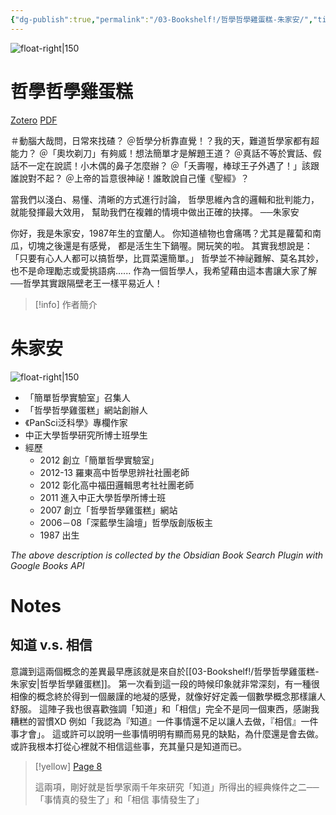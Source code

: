 ```yaml
---
{"dg-publish":true,"permalink":"/03-Bookshelf!/哲學哲學雞蛋糕-朱家安/","title":"哲學哲學雞蛋糕","noteIcon":"1","created":"2024-09-10T16:52:03.000+08:00","updated":"2024-09-11T00:59:25.000+08:00"}
---
```



![float-right|150](http://books.google.com/books/content?id=fU17CwAAQBAJ&printsec=frontcover&img=1&zoom=1&edge=curl&source=gbs_api)

# 哲學哲學雞蛋糕
[Zotero](zotero://select/library/items/WQDQDBQY) [PDF](zotero://open-pdf/library/items/ZI5L4NJY)

＃動腦大哉問，日常來找碴？ 
＠哲學分析靠直覺！？我的天，難道哲學家都有超能力？ 
＠「奧坎剃刀」有夠威！想法簡單才是解題王道？ 
＠真話不等於實話、假話不一定在說謊！小木偶的鼻子怎麼辦？ 
＠「夭壽喔，棒球王子外遇了！」該跟誰說對不起？ 
＠上帝的旨意很神祕！誰敢說自己懂《聖經》？ 

當我們以淺白、易懂、清晰的方式進行討論， 哲學思維內含的邏輯和批判能力，就能發揮最大效用， 幫助我們在複雜的情境中做出正確的抉擇。
──朱家安

你好，我是朱家安，1987年生的宜蘭人。 你知道植物也會痛嗎？尤其是蘿蔔和南瓜，切塊之後還是有感覺， 都是活生生下鍋喔。開玩笑的啦。 其實我想說是：「只要有心人人都可以搞哲學，比買菜還簡單。」 哲學並不神祕難解、莫名其妙，也不是命理勵志或愛挑語病...... 作為一個哲學人，我希望藉由這本書讓大家了解──哲學其實跟隔壁老王一樣平易近人！ 



> [!info] 作者簡介
> 
<div class="transclusion internal-embed is-loaded"><div class="markdown-embed">

<div class="markdown-embed-title">

# 朱家安

</div>



![float-right|150](https://encrypted-tbn0.gstatic.com/images?q=tbn:ANd9GcSPUhcAK5Fb8hwDIad1Ef3qflp0SAo7NQ-vmQ&s)


- 「簡單哲學實驗室」召集人 
- 「哲學哲學雞蛋糕」網站創辦人 
- 《PanSci泛科學》專欄作家 
- 中正大學哲學研究所博士班學生 
- 經歷 
	- 2012 創立「簡單哲學實驗室」 
	- 2012-13 羅東高中哲學思辨社社團老師 
	- 2012 彰化高中福田邏輯思考社社團老師 
	- 2011 進入中正大學哲學所博士班 
	- 2007 創立「哲學哲學雞蛋糕」網站 
	- 2006－08「深藍學生論壇」哲學版創版板主 
	- 1987 出生




</div></div>


_The above description is collected by the Obsidian Book Search Plugin with Google Books API_

# Notes

## 知道 v.s. 相信


<div class="transclusion internal-embed is-loaded"><div class="markdown-embed">




意識到這兩個概念的差異最早應該就是來自於[[03-Bookshelf!/哲學哲學雞蛋糕-朱家安\|哲學哲學雞蛋糕]]。
第一次看到這一段的時候印象就非常深刻，有一種很相像的概念終於得到一個嚴謹的地凝的感覺，就像好好定義一個數學概念那樣讓人舒服。
這陣子我也很喜歡強調「知道」和「相信」完全不是同一個東西，感謝我糟糕的習慣XD
例如「我認為『知道』一件事情還不足以讓人去做，『相信』一件事才會」。
這或許可以說明一些事情明明有顯而易見的缺點，為什麼還是會去做。
或許我根本打從心裡就不相信這些事，充其量只是知道而已。
> [!yellow] [Page 8](zotero://open-pdf/library/items/ZI5L4NJY?page=8&annotation=ADNEVPV5)
> 
> 
> 這兩項，剛好就是哲學家兩千年來研究「知道」所得出的經典條件之⼆──「事情真的發⽣了」和「相信 事情發⽣了」
> 

</div></div>


